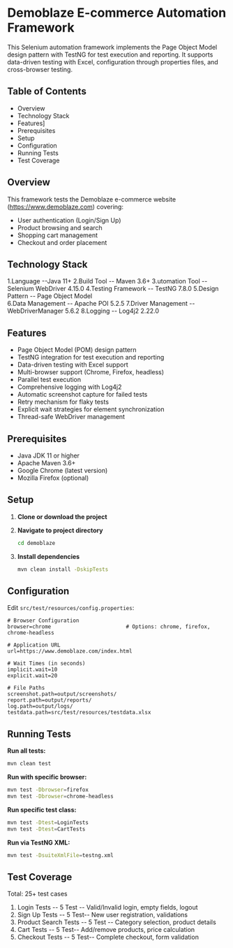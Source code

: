 # Demoblaze E-commerce Automation Framework

This Selenium automation framework implements the Page Object Model design pattern with TestNG for test execution and reporting. It supports data-driven testing with Excel, configuration through properties files, and cross-browser testing.

## Table of Contents

- Overview
- Technology Stack
- Features]
- Prerequisites
- Setup
- Configuration
- Running Tests
- Test Coverage


## Overview

This framework tests the Demoblaze e-commerce website (https://www.demoblaze.com) covering:

- User authentication (Login/Sign Up)
- Product browsing and search
- Shopping cart management
- Checkout and order placement

## Technology Stack

1.Language  --Java  11+ 
2.Build Tool -- Maven  3.6+ 
3.utomation Tool -- Selenium WebDriver  4.15.0 
4.Testing Framework -- TestNG  7.8.0 
5.Design Pattern -- Page Object Model  
6.Data Management -- Apache POI  5.2.5 
7.Driver Management -- WebDriverManager  5.6.2 
8.Logging -- Log4j2  2.22.0 

## Features

- Page Object Model (POM) design pattern
- TestNG integration for test execution and reporting
- Data-driven testing with Excel support
- Multi-browser support (Chrome, Firefox, headless)
- Parallel test execution
- Comprehensive logging with Log4j2
- Automatic screenshot capture for failed tests
- Retry mechanism for flaky tests
- Explicit wait strategies for element synchronization
- Thread-safe WebDriver management

## Prerequisites

- Java JDK 11 or higher
- Apache Maven 3.6+
- Google Chrome (latest version)
- Mozilla Firefox (optional)

## Setup

1. **Clone or download the project**

2. **Navigate to project directory**
   ```bash
   cd demoblaze
   ```

3. **Install dependencies**
   ```bash
   mvn clean install -DskipTests
   ```

## Configuration

Edit `src/test/resources/config.properties`:

```properties
# Browser Configuration
browser=chrome                        # Options: chrome, firefox, chrome-headless

# Application URL
url=https://www.demoblaze.com/index.html

# Wait Times (in seconds)
implicit.wait=10
explicit.wait=20

# File Paths
screenshot.path=output/screenshots/
report.path=output/reports/
log.path=output/logs/
testdata.path=src/test/resources/testdata.xlsx
```

## Running Tests

**Run all tests:**
```bash
mvn clean test
```

**Run with specific browser:**
```bash
mvn test -Dbrowser=firefox
mvn test -Dbrowser=chrome-headless
```

**Run specific test class:**
```bash
mvn test -Dtest=LoginTests
mvn test -Dtest=CartTests
```

**Run via TestNG XML:**
```bash
mvn test -DsuiteXmlFile=testng.xml
```

## Test Coverage

Total: 25+ test cases

1. Login Tests -- 5 Test -- Valid/Invalid login, empty fields, logout 
2. Sign Up Tests -- 5 Test-- New user registration, validations 
3. Product Search Tests -- 5 Test -- Category selection, product details 
4. Cart Tests -- 5 Test-- Add/remove products, price calculation 
5. Checkout Tests -- 5 Test-- Complete checkout, form validation 



